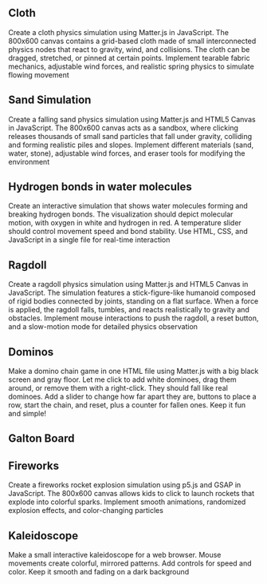 ## Cloth
Create a cloth physics simulation using Matter.js in JavaScript. The 800x600 canvas contains a grid-based cloth made of small interconnected physics nodes that react to gravity, wind, and collisions. The cloth can be dragged, stretched, or pinned at certain points. Implement tearable fabric mechanics, adjustable wind forces, and realistic spring physics to simulate flowing movement

## Sand Simulation
Create a falling sand physics simulation using Matter.js and HTML5 Canvas in JavaScript. The 800x600 canvas acts as a sandbox, where clicking releases thousands of small sand particles that fall under gravity, colliding and forming realistic piles  and slopes. Implement different materials (sand, water, stone), adjustable wind forces,  and eraser tools for modifying the environment

## Hydrogen bonds in water molecules
Create an interactive simulation that shows water molecules forming and breaking hydrogen bonds. The visualization should depict molecular motion, with oxygen in white and hydrogen in red. A temperature slider should control movement speed and bond stability. Use HTML, CSS, and JavaScript in a single file for real-time interaction

## Ragdoll
Create a ragdoll physics simulation using Matter.js and HTML5 Canvas in JavaScript. The simulation features a stick-figure-like humanoid composed of rigid bodies connected by joints, standing on a flat surface. When a force is applied, the ragdoll falls, tumbles, and reacts realistically to gravity and obstacles. Implement mouse interactions to push the ragdoll, a reset button, and a slow-motion mode for detailed physics observation

## Dominos
Make a domino chain game in one HTML file using Matter.js with a big black screen and gray floor. Let me click to add white dominoes, drag them around, or remove them with a right-click. They should fall like real dominoes. Add a slider to change how far apart they are, buttons to place a row, start the chain, and reset, plus a counter for fallen ones. Keep it fun and simple!

## Galton Board

## Fireworks
Create a fireworks rocket explosion simulation using p5.js and GSAP in JavaScript. The 800x600 canvas allows kids to click to launch rockets that explode into colorful sparks. Implement smooth animations, randomized explosion effects, and color-changing particles

## Kaleidoscope
Make a small interactive kaleidoscope for a web browser. Mouse movements create colorful, mirrored patterns. Add controls for speed and color. Keep it smooth and fading on a dark background
